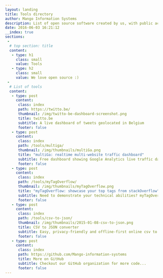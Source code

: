 ```yaml
---
layout: landing
title: Tools directory
author: Mango Information Systems
description: List of open source software created by us, with public access
date: 2016-06-03 16:21:12
__index: true
sections:
 -
  # top section: title
  content:
   - type: h1
     class: small
     value: Tools
   - type: h2
     class: small
     value: We love open source :)
 -
  # List of tools
  content:
   - type: post
     content:
      class: index
      path: https://twitto.be/
      thumbnail: /img/twitto-be-dashboard-screenshot.png
      title: twitto.be
      subtitle: A live dashboard of tweets geolocated in Belgium
      footer: false
   - type: post
     content:
      class: index
      path: /tools/multiga/
      thumbnail: /img/thumbnails/multiGa.png
      title: "multiGa: realtime multi-website traffic dashboard"
      subtitle: Free dashboard showing Google Analytics live traffic data on multiple websites. Ideal to find out if it's the right moment to upgrade your server ;)
      footer: false
   - type: post
     content:
      class: index
      path: /tools/myTagOverflow/
      thumbnail: /img/thumbnails/myTagOverflow.png
      title: "myTagOverflow: showcase your top tags from stackOverflow"
      subtitle: Need to demonstrate your technical abilities? myTagOverflow shows the tags on which you have been active in a cool graph visualization.
      footer: false
   - type: post
     content:
      class: index
      path: /tools/csv-to-json/
      thumbnail: /img/thumbnails/2015-01-08-csv-to-json.png
      title: CSV to JSON converter
      subtitle: Easy, privacy-friendly and offline-first online csv to json converter
      footer: false
   - type: post
     content:
      class: index
      path: https://github.com/Mango-information-systems
      title: More on GitHub
      subtitle: Checkout our GitHub organization for more code...
      footer: false
---
```


